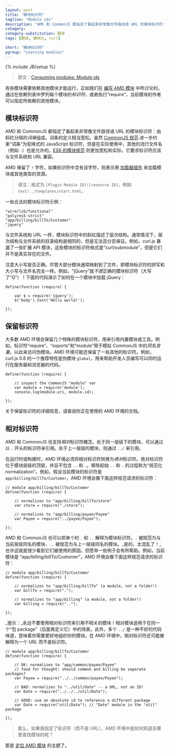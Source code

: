 ```yaml
---
layout: post
title: "模块标识符"
tagline: "Module ids"
description: "AMD 和 CommonJS 都指定了看起来非常像文件路径或 URL 的模块标识符：由斜杠分隔的词条组成。词条的定义相当宽松，斜杠则描述了层次结构；如果标识符中含有字符 <code>!</code>，则表示用加载器插件来加载模块或其他类型的资源。特殊的模块保留标识符，用来引用内置模块或工具。也支持相对标识符概念，处于同一层级下的模块，可以通过以 <code>.</code> 开头的标识符来引用。处于上一层级的模块，则通过 <code>../</code> 来引用。在运行时或构建时，必须将相对标识符转换为绝对标识符。"
category: 
category-substitution: 翻译
tags: [翻译, 模块化, curl]

short: "模块标识符"
pgroup: "Learning modules"
---
```

{% include JB/setup %}

<!-- Consuming modules: Module ids -->
<!-- 使用模块：模块标识符 -->

> 原文：[Consuming modules: Module ids](http://know.cujojs.com/tutorials/modules/consuming-modules-module-ids)

<!-- As we discussed briefly in [Authoring AMD Modules](./authoring-amd-modules.html.md), some modules require other modules to do their work.  The module author specifies these other modules by listing each module's *id* in the dependency list or in a "local require". -->
有些模块需要依赖其他模块才能运行，正如我们在 [编写 AMD 模块] 中所讨论的。通过在依赖列表中罗列每个模块的*标识符*，或者执行“require”，当前模块的作者可以指定所依赖的其他模块。

[编写 AMD 模块]: /2014/01/26/authoring-amd-modules

<!-- ## Module ids -->
## 模块标识符

<!-- AMD and CommonJS both specify module ids that look very much like file paths or urls: ids consist of *terms* separated by slashes.  The definition of "terms" is fairly loose.  The CommonJS [spec](http://wiki.commonjs.org/wiki/Modules/1.1#Module_Identifiers) further restricts "terms" to be camelCase Javascript identifiers, but in practice, other popular file name characters, such as `-` are acceptable.  The proposed ES6 modules [spec](http://wiki.ecmascript.org/doku.php?id=harmony:modules) is much more flexible, but, realistically, ids should be compatible with file systems and urls. -->
AMD 和 CommonJS 都指定了看起来非常像文件路径或 URL 的模块标识符：由斜杠分隔的*词条*组成。词条的定义相当宽松。虽然 [CommonJS 规范] 进一步约束“词条”为驼峰式的 JavaScript 标识符，但是在实际使用中，其他的流行文件名（例如 `-`）也是允许的。[ES6 的模块规范] 则更加宽松和实际，它要求标识符应该与文件系统和 URL 兼容。

[CommonJS 规范]: http://wiki.commonjs.org/wiki/Modules/1.1#Module_Identifiers
[ES6 的模块规范]: http://wiki.ecmascript.org/doku.php?id=harmony:modules

<!-- AMD reserves the `!` character to indicate that a [Loader Plugin](https://github.com/amdjs/amdjs-api/wiki/Loader-Plugins) should be used to load the module or other type of resource. -->
AMD 保留了 `!` 字符，如果标识符中含有该字符，则表示用 [加载器插件] 来加载模块或其他类型的资源。

> 译注：格式为 `[Plugin Module ID]![resource ID]`，例如 `text!../templates/start.html`。

[加载器插件]: https://github.com/amdjs/amdjs-api/wiki/Loader-Plugins

<!-- Some examples of acceptable module ids: -->
一些合法的模块标识符示例：

    "wire/lib/functional"
    "poly/es5-strict"
    "app/billing/billTo/Customer"
    "jquery"

<!-- As with file systems and urls, the slashes delineate organizational hierarchies.  Typically, these hierarchies are mirrored by identical directory structures in the underlying file system, but this mirroring is not guaranteed. For example, curl.js exposes some extensibility API modules.  These modules have ids of the form "curl/<submodule>", but they don't actually exist as files. -->
与文件系统和 URL 一样，模块标识符中的斜杠描述了层次结构。通常情况下，层次结构与文件系统的目录结构是相同的，但是无法百分百保证。例如，curl.js 暴漏了一些扩展 API 模块，这些模块的标识符格式是“curl/submodule”，但是它们并不是真实存在的文件。

<!-- Be careful to capitalize correctly.  Because most modules typically map to files, spell and capitalize the module name exactly the same as the file name.  For example, "jQuery" is almost always *not* the correct module id (capital "Q")!  Here's how you would require jQuery in a module: -->
注意大小写是否正确。尽管大部分模块通常映射到了文件，即模块标识符的拼写和大小写与文件名完全一样。例如，“jQuery”就*不是*正确的模块标识符（大写了“Q”）！下面的代码演示了如何在一个模块中加载 jQuery：

    define(function (require) {

        var $ = require('jquery');
        $('body').text('Hello world!');

    });

<!-- ## Reserved ids -->
## 保留标识符

<!-- Most AMD environments reserve a few special module ids to refer to built-in modules and utilities.  For example, most AMD environments reserve the "require", "exports", and "module" ids to gain access to pseudo-modules that simulate the *free variables* of CommonJS.  AMD environments may reserve a few other ids, as well.  For example, a proposed feature of curl.js 0.8 is a `global` pseudo-module to help devs create code that works on the server and the browser.  -->
大多数 AMD 环境会保留几个特殊的模块标识符，用来引用内置模块或工具。例如，标识符“require”、“exports”和“module”用于模拟 CommonJS 中的*同名变量*，以此来访问伪模块。AMD 环境可能还保留了一些其他的标识符。例如，curl.js 0.8 的一个推荐特性是伪模块 `global`，用来帮助开发人员编写可以同时运行在服务器和浏览器的代码。

    define(function (require) {

        // inspect the CommonJS "module" var
        var module = require('module');
        console.log(module.uri, module.id);

    });

<!-- Check your AMD environment's documentation for more information about reserved module ids. -->
关于保留标识符的详细信息，请查阅你正在使用的 AMD 环境的文档。

<!-- ## Relative Ids -->
## 相对标识符

<!-- AMD and CommonJS also support the notion of *relative* module identifiers. Modules that reside in the same hierarchical level can be referenced by using `./` at the beginning of the id.  Modules that reside one level up from the current level can be referenced using `../`. -->
AMD 和 CommonJS 也支持*相对*标识符概念。处于同一层级下的模块，可以通过以 `.` 开头的标识符来引用。处于上一层级的模块，则通过 `../` 来引用。

<!-- At run time or build time, the AMD environment must translate relative ids to *absolute* ids.  Absolute ids are rooted at the top level of the module hierarchy and contain no `..` or `.`.  The process of removing the leading `..` or `.` is called "normalization".  For example, assuming app/billing/billTo/Customer is the id of the current module, the environment normalizes required ids as follows: -->
在运行时或构建时，AMD 环境必须将相对标识符转换为*绝对*标识符。绝对标识符位于模块层级的顶层，并且不包含 `..` 和 `.`。移除起始 `..` 和 `.` 的过程称为“规范化 normalization”。例如，假设当前模块的标识符是 `app/billing/billTo/Customer`，AMD 环境会像下面这样规范请求的标识符：

    // module app/billing/billTo/Customer
    define(function (require) {

        // normalizes to "app/billing/billTo/store"
        var store = require("./store");

        // normalizes to "app/billing/payee/Payee"
        var Payee = require("../payee/Payee");

    });

<!-- AMD and CommonJS also recognize bare `.` and `..` as module identifiers.  `.` normalizes to the module whose name is the same as the current level. `..` normalizes to the module whose name is the same as the level that is one level up from the current level.  _Yes, that is confusing!_  Perhaps that's why you don't see these used often.  Hopefully, some examples might help. For example, given that the current module is "app/billing/billTo/Customer", the environment normalizes these ids as follows: -->
AMD 和 CommonJS 也可以把单个的 `.` 和 `..` 解释为模块标识符。`.` 被规范为与当前层级同名的模块，`..` 被规范为与上一层级同名的模块。_是的，太混乱了！_也许这就是很少看到它们被使用的原因。但愿举一些例子会有所帮助。<!-- 用一些例子来说明可能会更清楚些。 -->例如，当前模块是 “app/billing/billTo/Customer”，AMD 环境会像下面这样规范请求的标识符：

    // module app/billing/billTo/Customer
    define(function (require) {

        // normalizes to "app/billing/billTo" (a module, not a folder!)
        var billTo = require(".");

        // normalizes to "app/billing" (a module, not a folder!)
        var billing = require("..");

    });

<!-- _Hint:_ Never use relative module ids to reference unrelated modules!  Relative modules are meant to be used *within* a "package" (defined later).  Also, more than one set of `../` may be a code smell that you need to organize your modules better.  The relative id may also be interpreted as a url, rather than an id by an AMD environment. -->
_提示：_永远不要使用相对标识符来引用不相关的模块！相对模块适用于在同一个“包 package”（后面再定义它）中的场景。此外，多个 `../` 是一种不好的代码味道，意味着你需要更好地组织你的模块。在 AMD 环境中，相对标识符还可能被解释为一个 URL 而不是标识符。

    // module app/billing/billTo/Customer
    define(function (require) {

        // OK: normalizes to "app/common/payee/Payee"
        // food for thought: should common and billing be separate packages?
        var Payee = require("../../common/payee/Payee");

        // BAD: normalizes to "../util/date" -- a URL, not an ID!
        var Date = require("../../../util/Date");

        // GOOD: use an absolute id to reference a different package
        var Date = require("util/Date"); // "Date" module in the "util" package

    });

<!-- > So, how does the AMD environment know where to find modules if I specify ids and not urls? -->
> 那么，如果我指定了标识符（而不是 URL），AMD 环境中是如何知道去哪里查找模块的呢？

<!-- That's the topic of [Consuming modules: locating modules in AMD](./consuming-locating-modules-in-amd.html.md). -->
那是 [定位 AMD 模块] 的主题了。

[定位 AMD 模块]: /2014/01/22/consuming-locating-modules-in-amd

<link rel="stylesheet" type="text/css" href="/assets/github.css">
<link href="/assets/codemirror/lib/codemirror.css" rel="stylesheet">
<link href="/assets/codemirror/theme/neat.css" rel="stylesheet">
<script src="/assets/codemirror/lib/codemirror.js"></script>
<script src="/assets/codemirror/addon/runmode/runmode.js"></script>
<script src="/assets/codemirror/mode/javascript/javascript.js"></script>
<script type="text/javascript">
    $('pre').each(function(index, el){
        $(this).hide()
        var ctn = $('<pre class="cm-s-neat">').insertAfter(this)
        CodeMirror.runMode($(this).find('code').text(), 'javascript',
                 ctn.get(0));
    })
</script>